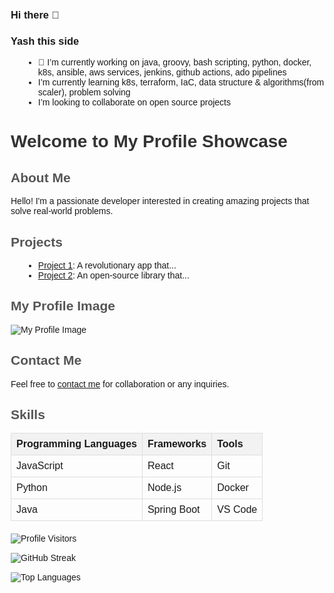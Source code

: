 ### Hi there 👋
### Yash this side 

- 🔭 I’m currently working on java, groovy, bash scripting, python, docker, k8s, ansible, aws services, jenkins, github actions, ado pipelines
- I’m currently learning k8s, terraform, IaC, data structure & algorithms(from scaler), problem solving
- I’m looking to collaborate on open source projects

<!DOCTYPE html>
<html>
<head>
<style>
    body {
        font-family: Arial, sans-serif;
        margin: 20px;
    }
    h1 {
        color: #333;
    }
    h2 {
        color: #555;
    }
    p {
        margin-bottom: 15px;
    }
    ul {
        list-style-type: disc;
        margin-left: 20px;
    }
    table {
        border-collapse: collapse;
        width: 100%;
        margin-bottom: 20px;
    }
    th, td {
        border: 1px solid #ddd;
        padding: 8px;
        text-align: left;
    }
    th {
        background-color: #f2f2f2;
    }
    img {
        max-width: 100%;
        height: auto;
    }
</style>
</head>
<body>

<h1>Welcome to My Profile Showcase</h1>

<h2>About Me</h2>
<p>Hello! I'm a passionate developer interested in creating amazing projects that solve real-world problems.</p>

<h2>Projects</h2>
<ul>
    <li><a href="#">Project 1</a>: A revolutionary app that...</li>
    <li><a href="#">Project 2</a>: An open-source library that...</li>
</ul>

<h2>My Profile Image</h2>
<img src="profile-image.jpg" alt="My Profile Image">

<h2>Contact Me</h2>
<p>Feel free to <a href="mailto:youremail@example.com">contact me</a> for collaboration or any inquiries.</p>

<h2>Skills</h2>
<table>
    <tr>
        <th>Programming Languages</th>
        <th>Frameworks</th>
        <th>Tools</th>
    </tr>
    <tr>
        <td>JavaScript</td>
        <td>React</td>
        <td>Git</td>
    </tr>
    <tr>
        <td>Python</td>
        <td>Node.js</td>
        <td>Docker</td>
    </tr>
    <tr>
        <td>Java</td>
        <td>Spring Boot</td>
        <td>VS Code</td>
    </tr>
</table>

</body>
</html>


![Profile Visitors](https://vbr.wocr.tk/badge?page_id=Yash-Raj-srivastav.Yash-Raj-srivastav&color=00cf00)

![GitHub Streak](https://github-readme-streak-stats.herokuapp.com/?user=Yash-Raj-srivastav&theme=vue-dark)

![Top Languages](https://github-readme-stats.vercel.app/api/top-langs/?username=Yash-Raj-srivastav&theme=vue-dark&layout=compact)
